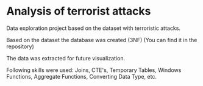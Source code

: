 # Analysis of terrorist attacks
Data exploration project based on the dataset with terroristic attacks.

Based on the dataset the database was created (3NF) (You can find it in the repository)

The data was extracted for future visualization. 

Following skills were used: Joins, CTE's, Temporary Tables, Windows Functions, Aggregate Functions, Converting Data Type, etc.
